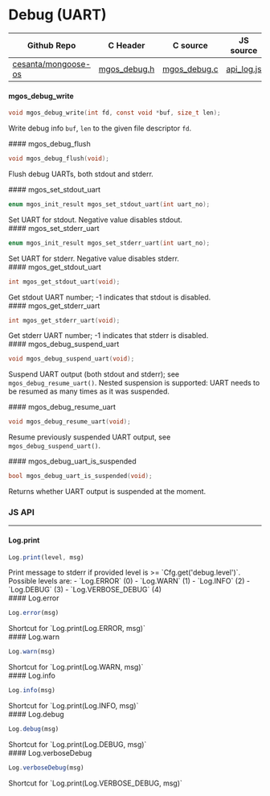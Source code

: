 # Debug (UART)
| Github Repo | C Header | C source  | JS source |
| ----------- | -------- | --------  | ----------------- |
| [cesanta/mongoose-os](https://github.com/cesanta/mongoose-os) | [mgos_debug.h](https://github.com/cesanta/mongoose-os/tree/master/fw/include/mgos_debug.h) | [mgos_debug.c](https://github.com/cesanta/mongoose-os/tree/master/fw/src/mgos_debug.c)  | [api_log.js](http://github.com/mongoose-os-libs/mjs/tree/master/fs/api_log.js)         |

#### mgos_debug_write

```c
void mgos_debug_write(int fd, const void *buf, size_t len);
```
<div class="apidescr">

Write debug info `buf`, `len` to the given file descriptor `fd`.
 
</div>
#### mgos_debug_flush

```c
void mgos_debug_flush(void);
```
<div class="apidescr">

Flush debug UARTs, both stdout and stderr.
 
</div>
#### mgos_set_stdout_uart

```c
enum mgos_init_result mgos_set_stdout_uart(int uart_no);
```
<div class="apidescr">
 Set UART for stdout. Negative value disables stdout. 
</div>
#### mgos_set_stderr_uart

```c
enum mgos_init_result mgos_set_stderr_uart(int uart_no);
```
<div class="apidescr">
 Set UART for stderr. Negative value disables stderr. 
</div>
#### mgos_get_stdout_uart

```c
int mgos_get_stdout_uart(void);
```
<div class="apidescr">
 Get stdout UART number; -1 indicates that stdout is disabled. 
</div>
#### mgos_get_stderr_uart

```c
int mgos_get_stderr_uart(void);
```
<div class="apidescr">
 Get stderr UART number; -1 indicates that stderr is disabled. 
</div>
#### mgos_debug_suspend_uart

```c
void mgos_debug_suspend_uart(void);
```
<div class="apidescr">

Suspend UART output (both stdout and stderr); see
`mgos_debug_resume_uart()`. Nested suspension is supported: UART needs to be
resumed as many times as it was suspended.
 
</div>
#### mgos_debug_resume_uart

```c
void mgos_debug_resume_uart(void);
```
<div class="apidescr">

Resume previously suspended UART output, see `mgos_debug_suspend_uart()`.
 
</div>
#### mgos_debug_uart_is_suspended

```c
bool mgos_debug_uart_is_suspended(void);
```
<div class="apidescr">

Returns whether UART output is suspended at the moment.
 
</div>

### JS API

 --- 
#### Log.print

```javascript
Log.print(level, msg)
```
<div class="apidescr">
Print message to stderr if provided
level is >= `Cfg.get('debug.level')`. Possible levels are:
- `Log.ERROR` (0)
- `Log.WARN` (1)
- `Log.INFO` (2)
- `Log.DEBUG` (3)
- `Log.VERBOSE_DEBUG` (4)
</div>
#### Log.error

```javascript
Log.error(msg)
```
<div class="apidescr">
Shortcut for `Log.print(Log.ERROR, msg)`
</div>
#### Log.warn

```javascript
Log.warn(msg)
```
<div class="apidescr">
Shortcut for `Log.print(Log.WARN, msg)`
</div>
#### Log.info

```javascript
Log.info(msg)
```
<div class="apidescr">
Shortcut for `Log.print(Log.INFO, msg)`
</div>
#### Log.debug

```javascript
Log.debug(msg)
```
<div class="apidescr">
Shortcut for `Log.print(Log.DEBUG, msg)`
</div>
#### Log.verboseDebug

```javascript
Log.verboseDebug(msg)
```
<div class="apidescr">
Shortcut for `Log.print(Log.VERBOSE_DEBUG, msg)`
</div>
